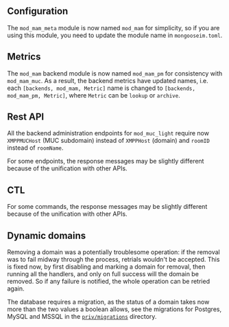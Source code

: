 ## Configuration

The `mod_mam_meta` module is now named `mod_mam` for simplicity, so if you are using this module, you need to update the module name in `mongooseim.toml`.

## Metrics

The `mod_mam` backend module is now named `mod_mam_pm` for consistency with `mod_mam_muc`. As a result, the backend metrics have updated names, i.e. each `[backends, mod_mam, Metric]` name is changed to `[backends, mod_mam_pm, Metric]`, where `Metric` can be `lookup` or `archive`.

## Rest API

All the backend administration endpoints for `mod_muc_light` require now `XMPPMUCHost` (MUC subdomain) instead of `XMPPHost` (domain) and `roomID` instead of `roomName`.

For some endpoints, the response messages may be slightly different because of the unification with other APIs.

## CTL

For some commands, the response messages may be slightly different because of the unification with other APIs.

## Dynamic domains

Removing a domain was a potentially troublesome operation: if the removal was to fail midway through the process, retrials wouldn't be accepted. This is fixed now, by first disabling and marking a domain for removal, then running all the handlers, and only on full success will the domain be removed. So if any failure is notified, the whole operation can be retried again.

The database requires a migration, as the status of a domain takes now more than the two values a boolean allows, see the migrations for Postgres, MySQL and MSSQL in the [`priv/migrations`](https://github.com/esl/MongooseIM/tree/master/priv/migrations) directory.

